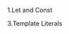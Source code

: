 1.Let and Const

<!DOCTYPE html>
<html lang="en">
<head>
    <meta charset="UTF-8">
    <meta name="viewport" content="width=device-width, initial-scale=1.0">
    <title>Document</title>
</head>
<body>
    <script>
        let age = 30; 
        const name = "Alice"; 
        //name = "Bob"; 
        console.log(age)
        console.log(name); 

    </script>
    
</body>
</html>

2.Arrow Functions

<!DOCTYPE html>
<html lang="en">
<head>
    <meta charset="UTF-8">
    <meta name="viewport" content="width=device-width, initial-scale=1.0">
    <title>Document</title>
</head>
<body>
    <script>
        const add = (a, b) => a + b;
    </script>
</body>
</html>

3.Template Literals

<!DOCTYPE html>
<html lang="en">
<head>
    <meta charset="UTF-8">
    <meta name="viewport" content="width=device-width, initial-scale=1.0">
    <title>Document</title>
</head>
<body>
    <script>
        const name = "Alice";
        const age = 30;

        console.log(`Hello, ${name}! Your age is ${age}.`);

    </script>
</body>
</html>

4.Destructuring Objects

<!DOCTYPE html>
<html lang="en">
<head>
    <meta charset="UTF-8">
    <meta name="viewport" content="width=device-width, initial-scale=1.0">
    <title>Document</title>
</head>
<body>
    <script>
        const person = { firstName: "Alice", lastName: "Johnson" };

        const { firstName, lastName } = person;

        console.log(firstName); 
        console.log(lastName); 

    </script>
</body>
</html>

5.Destructuring Arrays

<!DOCTYPE html>
<html lang="en">
<head>
    <meta charset="UTF-8">
    <meta name="viewport" content="width=device-width, initial-scale=1.0">
    <title>Document</title>
</head>
<body>
    <script>
        const numbers = [1, 2, 3, 4, 5];

        const [first, second] = numbers;
        console.log(first); 
        console.log(second);

    </script>
</body>
</html>

6.Spread Operator

<!DOCTYPE html>
<html lang="en">
<head>
    <meta charset="UTF-8">
    <meta name="viewport" content="width=device-width, initial-scale=1.0">
    <title>Document</title>
</head>
<body>
    <script>
        const arr1 = [1, 2, 3];
        const arr2 = [4, 5, 6];
        const combined = [...arr1, ...arr2];
        console.log(combined);

    </script>
</body>
</html>

7.Rest Parameters

<!DOCTYPE html>
<html lang="en">
<head>
    <meta charset="UTF-8">
    <meta name="viewport" content="width=device-width, initial-scale=1.0">
    <title>Document</title>
</head>
<body>
    <script>
        const sum = (...numbers) => {
            return numbers.reduce((acc, current) => acc + current, 0);
        };
        console.log(sum(1, 2, 3)); 
        console.log(sum(5, 10, 15, 20)); 
        console.log(sum()); 

    </script>
</body>
</html>

8. Default Parameters

<!DOCTYPE html>
<html lang="en">
<head>
    <meta charset="UTF-8">
    <meta name="viewport" content="width=device-width, initial-scale=1.0">
    <title>Document</title>
</head>
<body>
    <script>
        const greet = (name, greeting = "Hello") => `${greeting}, ${name}!`;
        console.log(greet("Alice"));
        console.log(greet("Bob", "Hi")); 

    </script>
</body>
</html>

9.Classes and Inheritance

<!DOCTYPE html>
<html lang="en">
<head>
    <meta charset="UTF-8">
    <meta name="viewport" content="width=device-width, initial-scale=1.0">
    <title>Document</title>
</head>
<body>
    <script>
        class Animal {
  constructor(name) {
    this.name = name;
  }
}

class Dog extends Animal {
  bark() {
    return `Woof! My name is ${this.name}`;
  }
}

const myDog = new Dog("Buddy");
console.log(myDog.bark()); 

    </script>
</body>
</html>

10.Promises and Async/Await

<!DOCTYPE html>
<html lang="en">
<head>
    <meta charset="UTF-8">
    <meta name="viewport" content="width=device-width, initial-scale=1.0">
    <title>Document</title>
</head>
<body>
    <script>
        const waitAndReturn = () => new Promise(resolve => setTimeout(() => resolve("Done"), 2000));

async function run() {
  const result = await waitAndReturn();
  console.log(result);
}

run();

    </script>
</body>
</html>



Output:

![alt text](output/1.png)
![alt text](output/2.png)
![alt text](output/3.png)
![alt text](output/4.png)
![alt text](output/5.png)
![alt text](output/6.png)
![alt text](output/7.png)
![alt text](output/8.png)
![alt text](output/9.png)
![alt text](output/10.png)
